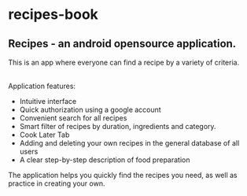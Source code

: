 # recipes-book
<h2>Recipes - an android opensource application.</h2>

This is an app where everyone can find a recipe by a variety of criteria.

<br>
Application features:

<ul>
  <li>Intuitive interface</li>
  <li>Quick authorization using a google account</li>
  <li>Convenient search for all recipes</li>
  <li>Smart filter of recipes by duration, ingredients and category.</li>
  <li>Cook Later Tab</li>
  <li>Adding and deleting your own recipes in the general database of all users</li>
  <li>A clear step-by-step description of food preparation</li>
</ul>

The application helps you quickly find the recipes you need, as well as practice in creating your own.

